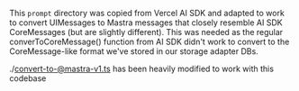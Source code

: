 This `prompt` directory was copied from Vercel AI SDK and adapted to work to convert UIMessages to Mastra messages that closely resemble AI SDK CoreMessages (but are slightly different). This was needed as the regular converToCoreMessage() function from AI SDK didn't work to convert to the CoreMessage-like format we've stored in our storage adapter DBs.

./convert-to-@mastra-v1.ts has been heavily modified to work with this codebase
